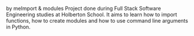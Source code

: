  by meImport & modules
Project done during Full Stack Software Engineering studies at Holberton School. It aims to learn how to import functions, how to create modules and how to use command line arguments in Python.
